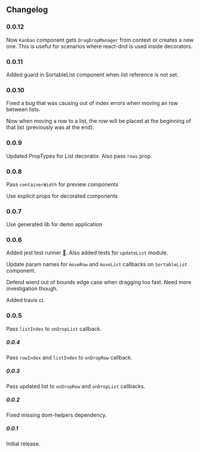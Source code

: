 Changelog
---------

### 0.0.12
Now `Kanban` component gets `DragDropManager` from context or creates a new one. This is useful for scenarios where react-dnd is used inside decorators.

### 0.0.11
Added guard in SortableList component when list reference is not set.

### 0.0.10
Fixed a bug that was causing out of index errors when moving an row between lists.

Now when moving a row to a list, the row will be placed at the beginning of that list (previously was at the end).

### 0.0.9
Updated PropTypes for List decorator. Also pass `rows` prop.

### 0.0.8
Pass `containerWidth` for preview components

Use explicit props for decorated components

### 0.0.7
Use generated lib for demo application

### 0.0.6
Added jest test runner :green_apple:. Also added tests for `updateList` module.

Update param names for `moveRow` and `moveList` callbacks on `SortableList` component.

Defend wierd out of bounds edge case when dragging too fast. Need more investigation though.

Added travis ci.

### 0.0.5
Pass `listIndex` to `onDropList` callback.

##### 0.0.4
Pass `rowIndex` and `listIndex` to `onDropRow` callback.

##### 0.0.3
Pass updated list to `onDropRow` and `onDropList` callbacks.

##### 0.0.2
Fixed missing dom-helpers dependency.

##### 0.0.1
Initial release.
